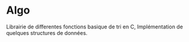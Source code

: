 # Algo

Librairie de differentes fonctions basique de tri en C, Implémentation de quelques structures de données.
